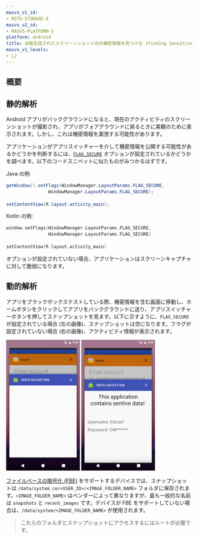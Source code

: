 ```yaml
---
masvs_v1_id:
- MSTG-STORAGE-9
masvs_v2_id:
- MASVS-PLATFORM-3
platform: android
title: 自動生成されたスクリーンショット内の機密情報を見つける (Finding Sensitive Information in Auto-Generated Screenshots)
masvs_v1_levels:
- L2
---
```


## 概要

## 静的解析

Android アプリがバックグラウンドになると、現在のアクティビティのスクリーンショットが撮影され、アプリがフォアグラウンドに戻るときに美観のために表示されます。しかし、これは機密情報を漏洩する可能性があります。

アプリケーションがアプリスイッチャーを介して機密情報を公開する可能性があるかどうかを判断するには、[`FLAG_SECURE`](https://developer.android.com/reference/android/view/Display.html#FLAG_SECURE "FLAG_SECURE Option") オプションが設定されているかどうかを調べます。以下のコードスニペットに似たものがみつかるはずです。

Java の例:

```java
getWindow().setFlags(WindowManager.LayoutParams.FLAG_SECURE,
                WindowManager.LayoutParams.FLAG_SECURE);

setContentView(R.layout.activity_main);
```

Kotlin の例:

```kotlin
window.setFlags(WindowManager.LayoutParams.FLAG_SECURE,
                WindowManager.LayoutParams.FLAG_SECURE)

setContentView(R.layout.activity_main)
```

オプションが設定されていない場合、アプリケーションはスクリーンキャプチャに対して脆弱になります。

## 動的解析

アプリをブラックボックステストしている際、機密情報を含む画面に移動し、ホームボタンをクリックしてアプリをバックグラウンドに送り、アプリスイッチャーボタンを押してスナップショットを見ます。以下に示すように、`FLAG_SECURE` が設定されている場合 (左の画像)、スナップショットは空になります。フラグが設定されていない場合 (右の画像)、アクティビティ情報が表示されます。

<img src="../../../Document/Images/Chapters/0x05d/2.png" width="200px" />
<img src="../../../Document/Images/Chapters/0x05d/1.png" width="200px" />

[ファイルベースの暗号化 (FBE)](https://source.android.com/security/encryption/file-based "FBE") をサポートするデバイスでは、スナップショットは `/data/system_ce/<USER_ID>/<IMAGE_FOLDER_NAME>` フォルダに保存されます。`<IMAGE_FOLDER_NAME>` はベンダーによって異なりますが、最も一般的な名前は `snapshots` と `recent_images` です。デバイスが FBE をサポートしていない場合は、`/data/system/<IMAGE_FOLDER_NAME>` が使用されます。

> これらのフォルダとスナップショットにアクセスするにはルートが必要です。
